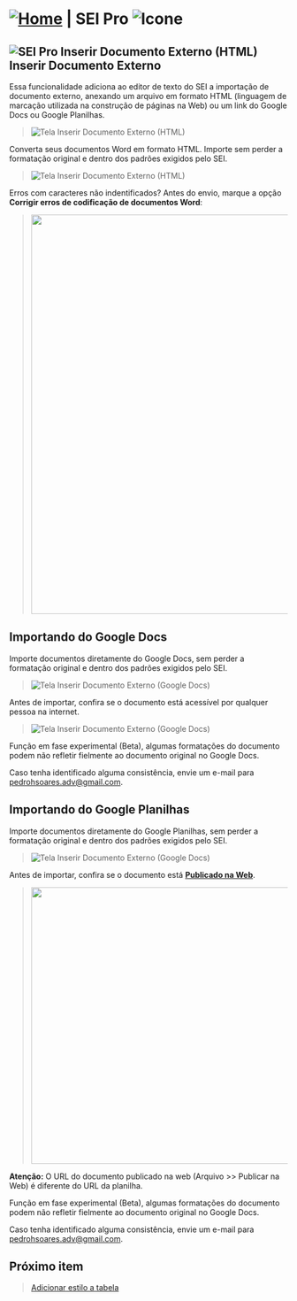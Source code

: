 # [![Home](../img/home.png)](../) |  SEI Pro ![Icone](../img/icon-32.png)

## ![SEI Pro Inserir Documento Externo (HTML)](../img/icon-inserirhtml.png) Inserir Documento Externo

Essa funcionalidade adiciona ao editor de texto do SEI a importação de documento externo, anexando um arquivo em formato HTML (linguagem de marcação utilizada na construção de páginas na Web) ou um link do Google Docs ou Google Planilhas.

> ![Tela Inserir Documento Externo (HTML)](../img/tela-inserirhtml_.gif) 

Converta seus documentos Word em formato HTML. Importe sem perder a formatação original e dentro dos padrões exigidos pelo SEI.

> ![Tela Inserir Documento Externo (HTML)](../img/tela-inserirhtml2.gif) 

Erros com caracteres não indentificados? Antes do envio, marque a opção **Corrigir erros de codificação de documentos Word**:

>  <img src="https://github.com/pedrohsoaresadv/sei-pro/raw/master/img/tela-inserirhtml5-1.png" data-canonical-src="https://github.com/pedrohsoaresadv/sei-pro/raw/master/img/tela-inserirhtml5-1.png" width="722"/>


## Importando do Google Docs

Importe documentos diretamente do Google Docs, sem perder a formatação original e dentro dos padrões exigidos pelo SEI.

> ![Tela Inserir Documento Externo (Google Docs)](../img/tela-inserirhtml3-1.gif)

Antes de importar, confira se o documento está acessível por qualquer pessoa na internet.

> ![Tela Inserir Documento Externo (Google Docs)](../img/tela-inserirhtml4.png)

Função em fase experimental (Beta), algumas formatações do documento podem não refletir fielmente ao documento original no Google Docs.

Caso tenha identificado alguma consistência, envie um e-mail para [pedrohsoares.adv@gmail.com](mailto:pedrohsoares.adv@gmail.com).

## Importando do Google Planilhas

Importe documentos diretamente do Google Planilhas, sem perder a formatação original e dentro dos padrões exigidos pelo SEI.

> ![Tela Inserir Documento Externo (Google Docs)](../img/tela-inserirhtml5.gif)

Antes de importar, confira se o documento está **[Publicado na Web](https://support.google.com/docs/answer/183965?hl=pt-BR)**.

> <img src="https://github.com/pedrohsoaresadv/sei-pro/raw/master/img/tela-inserirhtml6.png" data-canonical-src="https://github.com/pedrohsoaresadv/sei-pro/raw/master/img/tela-inserirhtml6.png" width="500"/>

**Atenção:** O URL do documento publicado na web (Arquivo >> Publicar na Web) é diferente do URL da planilha.

Função em fase experimental (Beta), algumas formatações do documento podem não refletir fielmente ao documento original no Google Docs.

Caso tenha identificado alguma consistência, envie um e-mail para [pedrohsoares.adv@gmail.com](mailto:pedrohsoares.adv@gmail.com).

## Próximo item

> [Adicionar estilo a tabela](./ESTILOTABELA.md)
